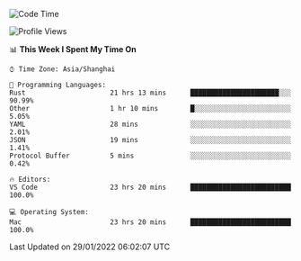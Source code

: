 <!--START_SECTION:waka-->
![Code Time](http://img.shields.io/badge/Code%20Time-962%20hrs%2028%20mins-blue)

![Profile Views](http://img.shields.io/badge/Profile%20Views-19-blue)

📊 **This Week I Spent My Time On** 

```text
⌚︎ Time Zone: Asia/Shanghai

💬 Programming Languages: 
Rust                     21 hrs 13 mins      ██████████████████████░░░   90.99% 
Other                    1 hr 10 mins        █░░░░░░░░░░░░░░░░░░░░░░░░   5.05% 
YAML                     28 mins             ░░░░░░░░░░░░░░░░░░░░░░░░░   2.01% 
JSON                     19 mins             ░░░░░░░░░░░░░░░░░░░░░░░░░   1.41% 
Protocol Buffer          5 mins              ░░░░░░░░░░░░░░░░░░░░░░░░░   0.42%

🔥 Editors: 
VS Code                  23 hrs 20 mins      █████████████████████████   100.0%

💻 Operating System: 
Mac                      23 hrs 20 mins      █████████████████████████   100.0%

```


 Last Updated on 29/01/2022 06:02:07 UTC
<!--END_SECTION:waka-->
